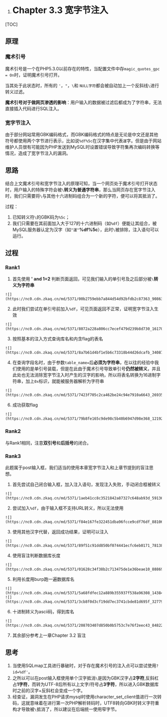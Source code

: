 1. # Chapter 3.3 宽字节注入


  [TOC]

   ## 原理

   ### 魔术引号

   魔术引号是一个在PHP5.3.0以前存在的特性，当配置文件中存`magic_quotes_gpc = On`时，证明魔术引号打开。

   当其处于此状态时，所有的 `'`，` " `，`\`和 `NULL字符`都会被自动加上一个反斜线`\`进行转义过滤。

   **魔术引号对于做网页渗透的影响**：用户输入的数据被过滤后都成为了字符串，无法直接插入代码进行SQL注入。

   ### 宽字节注入

   由于部分网站常用GBK编码格式，而GBK编码格式的特点是无论是中文还是其他符号都使用两个字节进行表示，比如说`%df%5c`在汉字集中代表`運`字。但是由于网站维护人员很有可能因为PHP发送到MySQL时设置错误导致字符集再次编码转换等情况，造成了宽字节注入的漏洞。

   ## 思路

   结合上文魔术引号和宽字节注入的原理可知，当一个网页处于魔术引号打开状态时，用户输入的特殊字符会被`\`**转义为普通字符串**，那么当网页存在宽字节注入时，我们只需要将`\`与其他十六进制码组合为一个新的字符，便可以将其抵消了。

   过程：

   1. 已知转义符`\`的GBK码为`%5c`；
   2. 我们只需要在其前面加入大于127的十六进制码（如`%df`）便能让其组合，被MySQL服务器认定为汉字（如`"運"`**%df%5c**），此时`\`被排除，注入语句可以运行。

   ## 过程

   ### Rank1

   1. 首先使用 **' and 1=2** 判断页面返回，可见我们输入的单引号及之后部分被`\`**转义为字符串**

	![](https://nc0.cdn.zkaq.cn/md/5371/00b2759ebb7a844d54d92bfdb2c87363_90863.png)

   2. 此时我们尝试在单引号前加入`%df`，可见页面返回不正常，证明宽字节注入生效

	![](https://nc0.cdn.zkaq.cn/md/5371/8072a228a806cc7ecef479d239b8d730_16170.png)
   3. 按照基本的注入方式查询库名和内含flag的表名

	![](https://nc0.cdn.zkaq.cn/md/5371/8a7b61d4bf1e5b6c73318b44d26dcafb_34087.png)
   4. 在查询字段名时，由于参数`table_name=`后**必须为字符串**，在以往的经验中我们使用的是单引号装载，但是在此由于魔术引号导致单引号**仍然被转义**，并且此处也无法消除宽字节注入时产生的汉字的影响，所以将表名转换为16进制字符串，加上`0x`标识，就能被服务器解析为字符串

   	![](https://nc0.cdn.zkaq.cn/md/5371/7423f705c2ca462be24c94e7910a6643_26935.png)

   6. 成功获取flag

   	![](https://nc0.cdn.zkaq.cn/md/5371/79b8fe165c9de98c5b40b6947d98e368_12192.png)

   ### Rank2

   与Rank1相同，注意**双引号**和**后括号**的闭合。

   ### Rank3

   此题属于post输入框，我们适当的使用本章宽字节注入和上章节提到的盲注思想。

   1. 首先尝试自己闭合输入框，加入注入语句，发现注入失败，手动闭合框被转义

   	![](https://nc0.cdn.zkaq.cn/md/5371/1aeb41cc8c3521842a87327c648ab93d_59136.png)
   2. 尝试加入`%df`，由于输入框不支持URL转义，所以无法使用

   	![](https://nc0.cdn.zkaq.cn/md/5371/f84e167fe322451dba96fcce9cdf76df_88106.png)
   3. 使用其他汉字代替，返回成功结果，证明可以注入

   	![](https://nc0.cdn.zkaq.cn/md/5371/89f51c91dd850bf074441ecfc6eb0171_78138.png)
   4. 使用盲注判断数据库长度

   	![](https://nc0.cdn.zkaq.cn/md/5371/01628c34f38b2c713475de1e36beae10_88869.png)
   5. 利用长度用burp跑一遍数据库名

   	![](https://nc0.cdn.zkaq.cn/md/5371/5a68fdfec12a889b355937f538a96308_14384.png)
   	![](https://nc0.cdn.zkaq.cn/md/5371/3cb8f0d3cf19dd7ec3741cbde81d695f_32779.png)
   6. 十进制转义为ascii码，得到库名

   	![](https://nc0.cdn.zkaq.cn/md/5371/208703407d850b0b5753c7e76f2eec43_84822.png)
   7. 其余部分参考上一章Chapter 3.2 盲注

   ## 思考

   1. 当使用SQLmap工具进行暴破时，对于存在魔术引号的注入点可以尝试使用`?id=%df'`。
   3. 之所以可以在post输入框使用单个汉字抵消`\`是因为GBK汉字占**2字符**,反斜杠占**1字符**，而转为UTF-8后所有以上文字/符号占**3字符**，所以进入GBK数据库时之前的汉字+反斜杠会变成一个字。
   2. 经查证，漏洞发生在PHP请求mysql时使用character_set_client值进行一次转码，这就意味着在进行第一次PHP解析转码时，UTF8转向GBK时转义字符重构才导致被`\`抵消了，所以建议在后端统一使用窄字节。